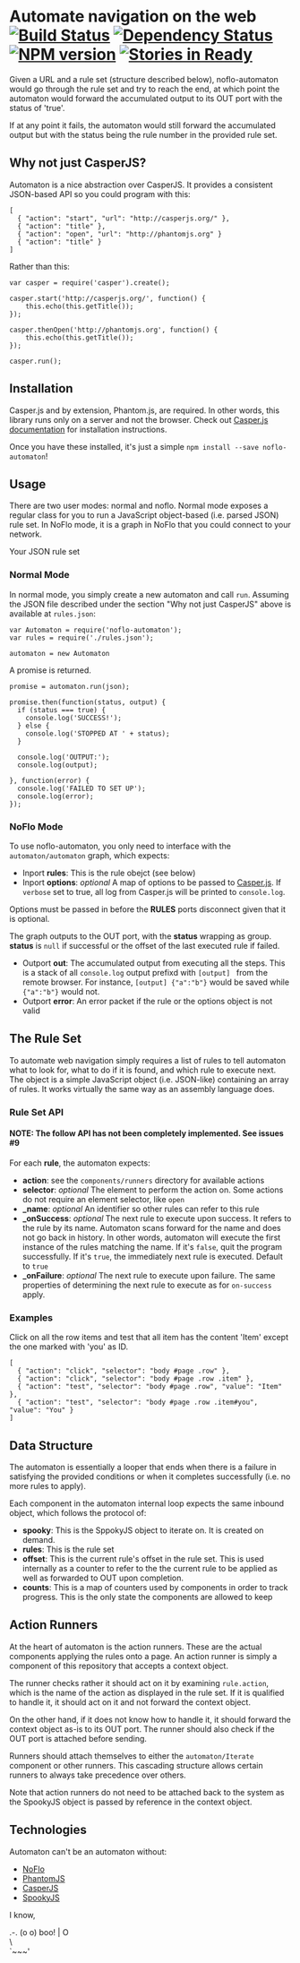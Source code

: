 # Automate navigation on the web <br/>[![Build Status](https://secure.travis-ci.org/kenhkan/noflo-automaton.png?branch=master)](http://travis-ci.org/kenhkan/noflo-automaton) [![Dependency Status](https://gemnasium.com/kenhkan/noflo-automaton.png)](https://gemnasium.com/kenhkan/noflo-automaton) [![NPM version](https://badge.fury.io/js/noflo-automaton.png)](http://badge.fury.io/js/noflo-automaton) [![Stories in Ready](https://badge.waffle.io/kenhkan/noflo-automaton.png)](http://waffle.io/kenhkan/noflo-automaton)

Given a URL and a rule set (structure described below), noflo-automaton would
go through the rule set and try to reach the end, at which point the automaton
would forward the accumulated output to its OUT port with the status of 'true'.

If at any point it fails, the automaton would still forward the accumulated
output but with the status being the rule number in the provided rule set.


## Why not just CasperJS?

Automaton is a nice abstraction over CasperJS. It provides a consistent
JSON-based API so you could program with this:

    [
      { "action": "start", "url": "http://casperjs.org/" },
      { "action": "title" },
      { "action": "open", "url": "http://phantomjs.org" }
      { "action": "title" }
    ]

Rather than this:

    var casper = require('casper').create();

    casper.start('http://casperjs.org/', function() {
        this.echo(this.getTitle());
    });

    casper.thenOpen('http://phantomjs.org', function() {
        this.echo(this.getTitle());
    });

    casper.run();


## Installation

Casper.js and by extension, Phantom.js, are required. In other words, this
library runs only on a server and not the browser. Check out [Casper.js
documentation](http://docs.casperjs.org/en/latest/installation.html) for
installation instructions.

Once you have these installed, it's just a simple `npm install --save
noflo-automaton`!


## Usage

There are two user modes: normal and noflo. Normal mode exposes a regular class
for you to run a JavaScript object-based (i.e. parsed JSON) rule set. In NoFlo
  mode, it is a graph in NoFlo that you could connect to your network.

Your JSON rule set 

### Normal Mode

In normal mode, you simply create a new automaton and call `run`. Assuming the
JSON file described under the section "Why not just CasperJS" above is
available at `rules.json`:

    var Automaton = require('noflo-automaton');
    var rules = require('./rules.json');

    automaton = new Automaton

A promise is returned.

    promise = automaton.run(json);

    promise.then(function(status, output) {
      if (status === true) {
        console.log('SUCCESS!');
      } else {
        console.log('STOPPED AT ' + status);
      }

      console.log('OUTPUT:');
      console.log(output);

    }, function(error) {
      console.log('FAILED TO SET UP');
      console.log(error);
    });

### NoFlo Mode

To use noflo-automaton, you only need to interface with the
`automaton/automaton` graph, which expects:

* Inport **rules**: This is the rule obejct (see below)
* Inport **options**: *optional* A map of options to be passed to
  [Casper.js](http://docs.casperjs.org/en/latest/modules/casper.html). If
  `verbose` set to true, all log from Casper.js will be printed to
  `console.log`.

Options must be passed in before the **RULES** ports disconnect given that it
is optional.

The graph outputs to the OUT port, with the **status** wrapping as group.
**status** is `null` if successful or the offset of the last executed rule if
failed.

* Outport **out**: The accumulated output from executing all the steps. This is
  a stack of all `console.log` output prefixd with `[output] ` from the remote
  browser. For instance, `[output] {"a":"b"}` would be saved while `{"a":"b"}`
  would not.
* Outport **error**: An error packet if the rule or the options object is not
  valid


## The Rule Set

To automate web navigation simply requires a list of rules to tell automaton
what to look for, what to do if it is found, and which rule to execute next.
The object is a simple JavaScript object (i.e. JSON-like) containing an array
of rules. It works virtually the same way as an assembly language does.

### Rule Set API

#### NOTE: The follow API has not been completely implemented. See issues #9

For each **rule**, the automaton expects:

* **action**: see the `components/runners` directory for available actions
* **selector**: *optional* The element to perform the action on. Some actions
  do not require an element selector, like `open`
* **_name**: *optional* An identifier so other rules can refer to this rule
* **_onSuccess**: *optional* The next rule to execute upon success. It refers
  to the rule by its name. Automaton scans forward for the name and does not go
  back in history. In other words, automaton will execute the first instance of
  the rules matching the name. If it's `false`, quit the program successfully.
  If it's `true`, the immediately next rule is executed. Default to `true`
* **_onFailure**: *optional* The next rule to execute upon failure. The same
  properties of determining the next rule to execute as for `on-success` apply.

### Examples

Click on all the row items and test that all item has the content 'Item' except
the one marked with 'you' as ID.

    [
      { "action": "click", "selector": "body #page .row" },
      { "action": "click", "selector": "body #page .row .item" },
      { "action": "test", "selector": "body #page .row", "value": "Item" },
      { "action": "test", "selector": "body #page .row .item#you", "value": "You" }
    ]


## Data Structure

The automaton is essentially a looper that ends when there is a failure in
satisfying the provided conditions or when it completes successfully (i.e. no
more rules to apply).

Each component in the automaton internal loop expects the same
inbound object, which follows the protocol of:

* **spooky**: This is the SppokyJS object to iterate on. It is created on
  demand.
* **rules**: This is the rule set
* **offset**: This is the current rule's offset in the rule set. This is
  used internally as a counter to refer to the the current rule to be applied
  as well as forwarded to OUT upon completion.
* **counts**: This is a map of counters used by components in order to
  track progress. This is the only state the components are allowed to keep


## Action Runners

At the heart of automaton is the action runners. These are the actual
components applying the rules onto a page. An action runner is simply a
component of this repository that accepts a context object.

The runner checks rather it should act on it by examining `rule.action`, which
is the name of the action as displayed in the rule set. If it is qualified to
handle it, it should act on it and not forward the context object.

On the other hand, if it does not know how to handle it, it should forward the
context object as-is to its OUT port. The runner should also check if the OUT
port is attached before sending.

Runners should attach themselves to either the `automaton/Iterate` component or
other runners. This cascading structure allows certain runners to always take
precedence over others.

Note that action runners do not need to be attached back to the system as the
SpookyJS object is passed by reference in the context object.


## Technologies

Automaton can't be an automaton without:

* [NoFlo](http://noflojs.org/)
* [PhantomJS](http://phantomjs.org/)
* [CasperJS](http://casperjs.org/)
* [SpookyJS](https://github.com/WaterfallEngineering/SpookyJS)

I know,

 .-.
(o o) boo!
| O \
 \   \
  `~~~'
